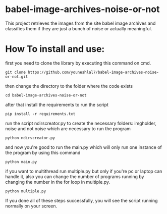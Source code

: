 # babel-image-archives-noise-or-not
This project retrieves the images from the site babel image archives and classifies them if they are just a bunch of noise or actually meaningful.

# How To install and use:

first you need to clone the library by executing this command on cmd.
```
git clone https://github.com/youneshlal7/babel-image-archives-noise-or-not.git
```
then change the directory to the folder where the code exists
```
cd babel-image-archives-noise-or-not
```
after that install the requirements to run the script
```
pip install -r requirements.txt
```
run the script ndirscreator.py to create the necessary folders: imgholder, noise and not noise which are necessary to run the program
```
python ndirscreator.py
```
and now you're good to run the main.py which will only run one instance of the program by using this command
```
python main.py
```
if you want to multithread run multiple.py but only if you're pc or laptop can handle it, also you can change the number of programs running by changing the number in the for loop in multiple.py.
```
python multiple.py
```
If you done all of these steps successfully, you will see the script running normally on your screen.
